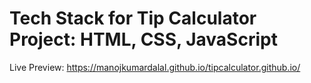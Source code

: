 # Tech Stack for Tip Calculator Project: HTML, CSS, JavaScript
Live Preview: https://manojkumardalal.github.io/tipcalculator.github.io/
